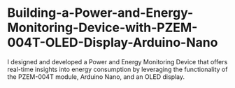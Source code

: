 # Building-a-Power-and-Energy-Monitoring-Device-with-PZEM-004T-OLED-Display-Arduino-Nano
I designed and developed a Power and Energy Monitoring Device that offers real-time insights into energy consumption by leveraging the functionality of the PZEM-004T module, Arduino Nano, and an OLED display.
